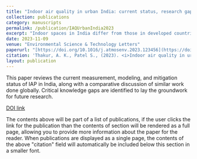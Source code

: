 ```yaml
---
title: "Indoor air quality in urban India: current status, research gap, and the way forward"
collection: publications
category: manuscripts
permalink: /publication/IAQUrbanIndia2023
excerpt: "Indoor spaces in India differ from those in developed countries in various aspects, such as design and operation, indoor sources, practices, guidelines, and regulations. For example, Indian indoor spaces rely heavily on natural ventilation, which might lead to higher levels of infiltration of pollutants of outdoor origin. In the case of mechanically ventilated spaces, high or 100% recirculation is common in India. Therefore, the knowledge and insights from the previous work on IAP in developed countries have limited applicability in India. Limited work done on IAP in urban-Indian built environments is restricted to limited measurements of a few pollutant concentrations, estimation of indoor-to-outdoor (I/O) ratios, evaluation of seasonal trends, and modeling with limited data."
date: 2023-11-09
venue: "Environmental Science & Technology Letters"
paperurl: "[https://doi.org/10.1016/j.atmosenv.2023.123456](https://doi.org/10.1021/acs.estlett.3c00636)"
citation: 'Thakur, A. K., Patel S., (2023). <i>Indoor air quality in urban India</i>. ES&T Letters.'
layout: publication
---
```


This paper reviews the current measurement, modeling, and mitigation status of IAP in India, along with a comparative discussion of similar work done globally. Critical knowledge gaps are identified to lay the groundwork for future research.


[DOI link](https://doi.org/10.1021/acs.estlett.3c00636)


The contents above will be part of a list of publications, if the user clicks the link for the publication than the contents of section will be rendered as a full page, allowing you to provide more information about the paper for the reader. When publications are displayed as a single page, the contents of the above "citation" field will automatically be included below this section in a smaller font.
